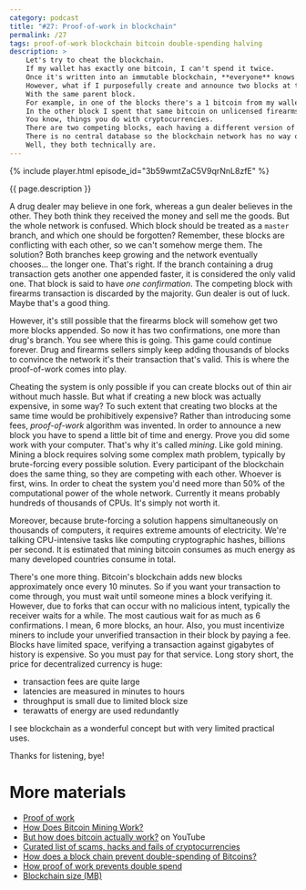 ```yaml
---
category: podcast
title: "#27: Proof-of-work in blockchain"
permalink: /27
tags: proof-of-work blockchain bitcoin double-spending halving
description: >
    Let's try to cheat the blockchain.
    If my wallet has exactly one bitcoin, I can't spend it twice.
    Once it's written into an immutable blockchain, **everyone** knows my wallet is empty.
    However, what if I purposefully create and announce two blocks at the same time.
    With the same parent block.
    For example, in one of the blocks there's a 1 bitcoin from my wallet spent on drugs.
    In the other block I spent that same bitcoin on unlicensed firearms.
    You know, things you do with cryptocurrencies.
    There are two competing blocks, each having a different version of the history.
    There is no central database so the blockchain network has no way of figuring out which block is valid and which is not.
    Well, they both technically are.
---
```


{% include player.html episode_id="3b59wmtZaC5V9qrNnL8zfE" %}

{{ page.description }}



A drug dealer may believe in one fork, whereas a gun dealer believes in the other.
They both think they received the money and sell me the goods.
But the whole network is confused.
Which block should be treated as a `master` branch, and which one should be forgotten?
Remember, these blocks are conflicting with each other, so we can't somehow merge them.
The solution?
Both branches keep growing and the network eventually chooses... the longer one.
That's right.
If the branch containing a drug transaction gets another one appended faster, it is considered the only valid one.
That block is said to have _one confirmation_.
The competing block with firearms transaction is discarded by the majority.
Gun dealer is out of luck.
Maybe that's a good thing.

However, it's still possible that the firearms block will somehow get two more blocks appended.
So now it has two confirmations, one more than drug's branch.
You see where this is going.
This game could continue forever. 
Drug and firearms sellers simply keep adding thousands of blocks to convince the network it's their transaction that's valid.
This is where the proof-of-work comes into play.

Cheating the system is only possible if you can create blocks out of thin air without much hassle.
But what if creating a new block was actually expensive, in some way?
To such extent that creating two blocks at the same time would be prohibitively expensive?
Rather than introducing some fees, _proof-of-work_ algorithm was invented.
In order to announce a new block you have to spend a little bit of time and energy.
Prove you did some work with your computer.
That's why it's called _mining_.
Like gold mining.
Mining a block requires solving some complex math problem, typically by brute-forcing every possible solution.
Every participant of the blockchain does the same thing, so they are competing with each other.
Whoever is first, wins.
In order to cheat the system you'd need more than 50% of the computational power of the whole network.
Currently it means probably hundreds of thousands of CPUs.
It's simply not worth it.

Moreover, because brute-forcing a solution happens simultaneously on thousands of computers, it requires extreme amounts of electricity.
We're talking CPU-intensive tasks like computing cryptographic hashes, billions per second.
It is estimated that mining bitcoin consumes as much energy as many developed countries consume in total.

There's one more thing.
Bitcoin's blockchain adds new blocks approximately once every 10 minutes.
So if you want your transaction to come through, you must wait until someone mines a block verifying it.
However, due to forks that can occur with no malicious intent, typically the receiver waits for a while.
The most cautious wait for as much as 6 confirmations.
I mean, 6 more blocks, an hour.
Also, you must incentivize miners to include your unverified transaction in their block by paying a fee.
Blocks have limited space, verifying a transaction against gigabytes of history is expensive.
So you must pay for that service.
Long story short, the price for decentralized currency is huge:

* transaction fees are quite large
* latencies are measured in minutes to hours
* throughput is small due to limited block size
* terawatts of energy are used redundantly

I see blockchain as a wonderful concept but with very limited practical uses.

Thanks for listening, bye!


# More materials

* [Proof of work](https://en.wikipedia.org/wiki/Proof_of_work)
* [How Does Bitcoin Mining Work?](https://www.investopedia.com/tech/how-does-bitcoin-mining-work/)
* [But how does bitcoin actually work?](https://www.youtube.com/watch?v=bBC-nXj3Ng4) on YouTube
* [Curated list of scams, hacks and fails of cryptocurrencies](https://github.com/nurkiewicz/crypto-hall-of-shame)
* [How does a block chain prevent double-spending of Bitcoins?](https://www.investopedia.com/ask/answers/061915/how-does-block-chain-prevent-doublespending-bitcoins.asp)
* [How proof of work prevents double spend](https://bitcoin.stackexchange.com/questions/61385/how-proof-of-work-prevents-double-spend)
* [Blockchain size (MB)](https://www.blockchain.com/charts/blocks-size)


